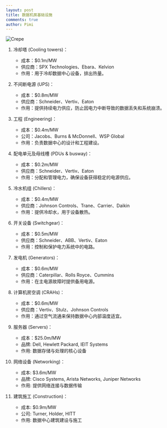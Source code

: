 ```yaml
---
layout: post
title: 数据机房基础设施
comments: true
author: Pimi
---
```


![Crepe](https://beautifuljekyll.com/assets/img/20240923-data-center.jpeg)

1. 冷却塔 (Cooling towers)：
   - 成本：$0.1m/MW
   - 供应商：SPX Technologies、Ebara、Kelvion
   - 作用：用于冷却数据中心设备，排出热量。

2. 不间断电源 (UPS)：
   - 成本：$0.8m/MW
   - 供应商：Schneider、Vertiv、Eaton
   - 作用：提供持续电力供应，防止因电力中断导致的数据丢失和系统崩溃。

3. 工程 (Engineering)：
   - 成本：$0.4m/MW
   - 公司：Jacobs、Burns & McDonnell、WSP Global
   - 作用：负责数据中心的设计和工程建设。

4. 配电单元及母线槽 (PDUs & busway)：
   - 成本：$0.2m/MW
   - 供应商：Schneider、Vertiv、Eaton
   - 作用：分配和管理电力，确保设备获得稳定的电源供应。

5. 冷水机组 (Chillers)：
   - 成本：$0.4m/MW
   - 供应商：Johnson Controls、Trane、Carrier、Daikin
   - 作用：提供冷却水，用于设备散热。

6. 开关设备 (Switchgear)：
   - 成本：$0.5m/MW
   - 供应商：Schneider、ABB、Vertiv、Eaton
   - 作用：控制和保护电力系统中的电路。

7. 发电机 (Generators)：
   - 成本：$0.6m/MW
   - 供应商：Caterpillar、Rolls Royce、Cummins
   - 作用：在主电源故障时提供备用电源。

8. 计算机房空调 (CRAHs)：
   - 成本：$0.6m/MW
   - 供应商：Vertiv、Stulz、Johnson Controls
   - 作用：通过空气流通来保持数据中心内部温度适宜。

9. 服务器 (Servers)：
   - 成本：$25.0m/MW
   - 品牌: Dell, Hewlett Packard, IEIT Systems
   - 作用: 数据存储与处理的核心设备

10. 网络设备 (Networking)：
    - 成本: $3.6m/MW
    - 品牌: Cisco Systems, Arista Networks, Juniper Networks 
    - 作用: 提供网络连接与数据传输

11. 建筑施工 (Construction)：
    - 成本: $0.9m/MW 
    - 公司: Turner, Holder, HITT 
    - 作用: 数据中心建筑建设与施工
